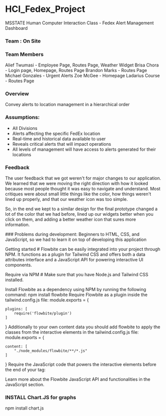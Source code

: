 # HCI_Fedex_Project
MSSTATE Human Computer Interaction Class - Fedex Alert Management Dashboard 


### Team : On Site
### Team Members
Alief Twumasi - Employee Page, Routes Page, Weather Widget
Brisa Chora - Login page, Homepage, Routes Page 
Brandon Marks - Routes Page
Michael Gonzales - Urgent Alerts
Zoe McGee - Homepage
Ladarius Course - Routes Page 

### Overview
Convey alerts to location management
in a hierarchical order

### Assumptions:
- All Divisions
- Alerts affecting the specific FedEx location
- Real-time and historical data available to user
- Reveals critical alerts that will impact operations
- All levels of management will have access to alerts generated for their locations

### Feedback
The user feedback that we got weren't for major changes to our application. We learned that we were moving the right direction with how it looked because most people thought it was easy to navigate and understand. Most critiques were about small little things like the color, how things weren't lined up properly, and that our weather icon was too simple. ​

So, in the end we kept to a similar design for the final prototype changed a lot of the color that we had before, lined up our widgets better when you click on them, and adding a better weather icon that sures more information. ​

​### Problems during development:
Beginners to HTML, CSS, and JavaScript, so we had to learn it on top of developing this application



Getting started #
Flowbite can be easily integrated into your project through NPM. It functions as a plugin for Tailwind CSS and offers both a data attributes interface and a JavaScript API for powering interactive UI components.

Require via NPM #
Make sure that you have Node.js and Tailwind CSS installed.

Install Flowbite as a dependency using NPM by running the following command:
npm install flowbite
Require Flowbite as a plugin inside the tailwind.config.js file:
module.exports = {

    plugins: [
        require('flowbite/plugin')
    ]

}
Additionally to your own content data you should add flowbite to apply the classes from the interactive elements in the tailwind.config.js file:
module.exports = {

    content: [
        "./node_modules/flowbite/**/*.js"
    ]

}
Require the JavaScript code that powers the interactive elements before the end of your <body> tag:
<script src="../path/to/flowbite/dist/flowbite.min.js"></script>
Learn more about the Flowbite JavaScript API and functionalities in the JavaScript section.

### INSTALL Chart.JS for graphs

npm install chart.js
